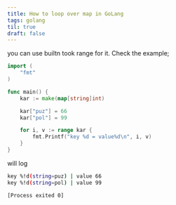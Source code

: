 ```yaml
---
title: How to loop over map in GoLang
tags: golang
til: true
draft: false
---
```



you can use builtn took range for it. Check the example;

```go
import (
	"fmt"
)

func main() {
	kar := make(map[string]int)

	kar["puz"] = 66
	kar["pol"] = 99

	for i, v := range kar {
		fmt.Printf("key %d = value%d\n", i, v)
	}
}
```
will log

```bash
key %!d(string=puz) | value 66
key %!d(string=pol) | value 99

[Process exited 0]

```
